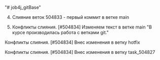 "# job4j_gitBase"

4. Слияние веток 504833 - первый коммит в ветке main

5. Конфликты слияния. [#504834]
   Изменяем текст в ветке main
   "В курсе производилась работа с ветками git."

Конфликты слияния. [#504834]
Внес изменения в ветку hotfix

Конфликты слияния. [#504834]
Внес изменения в ветку task_504827 